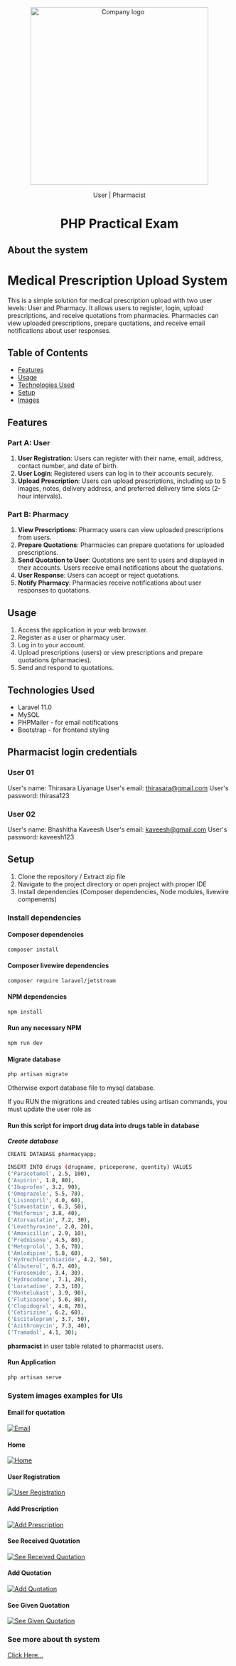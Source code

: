 <p align="center"><img src="public/icons/pharmacy.gif" width="400" alt="Company logo"></p>

<p align="center">
    User | Pharmacist
</p>

<h1 align="center">PHP Practical Exam</h1>

## About the system
# Medical Prescription Upload System

This is a simple solution for medical prescription upload with two user levels: User and Pharmacy. It allows users to register, login, upload prescriptions, and receive quotations from pharmacies. Pharmacies can view uploaded prescriptions, prepare quotations, and receive email notifications about user responses.

## Table of Contents

- [Features](#features)
- [Usage](#usage)
- [Technologies Used](#technologies-used)
- [Setup](#setup)
- [Images](#system-images-examples-for-uis)

## Features

### Part A: User

1. **User Registration**: Users can register with their name, email, address, contact number, and date of birth.
2. **User Login**: Registered users can log in to their accounts securely.
3. **Upload Prescription**: Users can upload prescriptions, including up to 5 images, notes, delivery address, and preferred delivery time slots (2-hour intervals).

### Part B: Pharmacy

1. **View Prescriptions**: Pharmacy users can view uploaded prescriptions from users.
2. **Prepare Quotations**: Pharmacies can prepare quotations for uploaded prescriptions.
3. **Send Quotation to User**: Quotations are sent to users and displayed in their accounts. Users receive email notifications about the quotations.
4. **User Response**: Users can accept or reject quotations.
5. **Notify Pharmacy**: Pharmacies receive notifications about user responses to quotations.

## Usage

1. Access the application in your web browser.
2. Register as a user or pharmacy user.
3. Log in to your account.
4. Upload prescriptions (users) or view prescriptions and prepare quotations (pharmacies).
5. Send and respond to quotations.

## Technologies Used

- Laravel 11.0
- MySQL
- PHPMailer - for email notifications
- Bootstrap - for frontend styling

## Pharmacist login credentials
### User 01
User's name: Thirasara Liyanage
User's email: thirasara@gmail.com
User's password: thirasa123

### User 02
User's name: Bhashitha Kaveesh
User's email: kaveesh@gmail.com
User's password: kaveesh123


## Setup
1. Clone the repository / Extract zip file
2. Navigate to the project directory or open project with proper IDE
3. Install dependencies (Composer dependencies, Node modules, livewire compenents)

### Install dependencies
#### Composer dependencies
```sh
composer install
```
#### Composer livewire dependencies
```sh
composer require laravel/jetstream
```
#### NPM dependencies
```sh
npm install
```
#### Run any necessary NPM
```sh
npm run dev
```
#### Migrate database
```sh
php artisan migrate
```
<p>Otherwise export database file to mysql database.</p>
<p>If you RUN the migrations and created tables using artisan commands, you must update the user role as

#### Run this script for import drug data into drugs table in database
***Create database***
```sh
CREATE DATABASE pharmacyapp;
```

```sh
INSERT INTO drugs (drugname, priceperone, quontity) VALUES
('Paracetamol', 2.5, 100),
('Aspirin', 1.8, 80),
('Ibuprofen', 3.2, 90),
('Omeprazole', 5.5, 70),
('Lisinopril', 4.0, 60),
('Simvastatin', 6.3, 50),
('Metformin', 3.8, 40),
('Atorvastatin', 7.2, 30),
('Levothyroxine', 2.0, 20),
('Amoxicillin', 2.9, 10),
('Prednisone', 4.5, 80),
('Metoprolol', 3.6, 70),
('Amlodipine', 5.8, 60),
('Hydrochlorothiazide', 4.2, 50),
('Albuterol', 6.7, 40),
('Furosemide', 3.4, 30),
('Hydrocodone', 7.1, 20),
('Loratadine', 2.3, 10),
('Montelukast', 3.9, 90),
('Fluticasone', 5.6, 80),
('Clopidogrel', 4.8, 70),
('Cetirizine', 6.2, 60),
('Escitalopram', 3.7, 50),
('Azithromycin', 7.3, 40),
('Tramadol', 4.1, 30);
```

**pharmacist** in user table related to pharmacist users.
</p>

#### Run Application
```sh
php artisan serve
```
### System images examples for UIs
#### Email for quotation
[![Email](https://github.com/kaveeshbhashitha/pharmacyApp/blob/main/public/images/email.png)](![link](https://github.com/kaveeshbhashitha/pharmacyApp/blob/main/public/images/email.png))

#### Home
[![Home](https://github.com/kaveeshbhashitha/pharmacyApp/blob/main/public/images/front.png)](![link](https://github.com/kaveeshbhashitha/pharmacyApp/blob/main/public/images/front.png))

#### User Registration
[![User Registration](https://github.com/kaveeshbhashitha/pharmacyApp/blob/main/public/images/reg.png)](![link](https://github.com/kaveeshbhashitha/pharmacyApp/blob/main/public/images/reg.png))

#### Add Prescription
[![Add Prescription](https://github.com/kaveeshbhashitha/pharmacyApp/blob/main/public/images/addpresc.png)](![link](https://github.com/kaveeshbhashitha/pharmacyApp/blob/main/public/images/addpresc.png))

#### See Received Quotation
[![See Received Quotation](https://github.com/kaveeshbhashitha/pharmacyApp/blob/main/public/images/seequot.png)](![link](https://github.com/kaveeshbhashitha/pharmacyApp/blob/main/public/images/seequot.png))

#### Add Quotation
[![Add Quotation](https://github.com/kaveeshbhashitha/pharmacyApp/blob/main/public/images/addquotation.png)](![link](https://github.com/kaveeshbhashitha/pharmacyApp/blob/main/public/images/addquotation.png))

#### See Given Quotation
[![See Given Quotation](https://github.com/kaveeshbhashitha/pharmacyApp/blob/main/public/images/seequotation.png)](![link](https://github.com/kaveeshbhashitha/pharmacyApp/blob/main/public/images/seequotation.png))

### See more about th system
[Click Here...](https://drive.google.com/drive/folders/1WUnxcHJI7WVYaETS3Ezt22PqDHT6EHqg?usp=sharing)